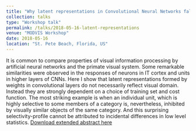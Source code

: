 ```yaml
---
title: "Why latent representations in Convolutional Neural Networks fall outside visual space"
collection: talks
type: "Workshop talk"
permalink: /talks/2018-05-16-latent-representations
venue: "MODVIS Workshop"
date: 2018-05-16
location: "St. Pete Beach, Florida, US"
---
```


It is common to compare properties of visual information processing by artificial neural networks and the primate visual system.
Some remarkable similarities were observed in the responses of neurons in IT cortex and units in higher layers of CNNs. Here I show that latent representations formed by weights in convolutional layers do not necessarily reflect visual domain. Instead they are strongly dependent on a choice of training set and cost function.
The most striking example is when an individual unit, which is highly selective to some members of a category is, nevertheless, inhibited by visually similar objects of the same category. And this surprising selectivity-profile cannot be attributed to incidental differences in low level statistics. [Download extended abstract here](https://docs.lib.purdue.edu/cgi/viewcontent.cgi?article=1131&context=modvis)
